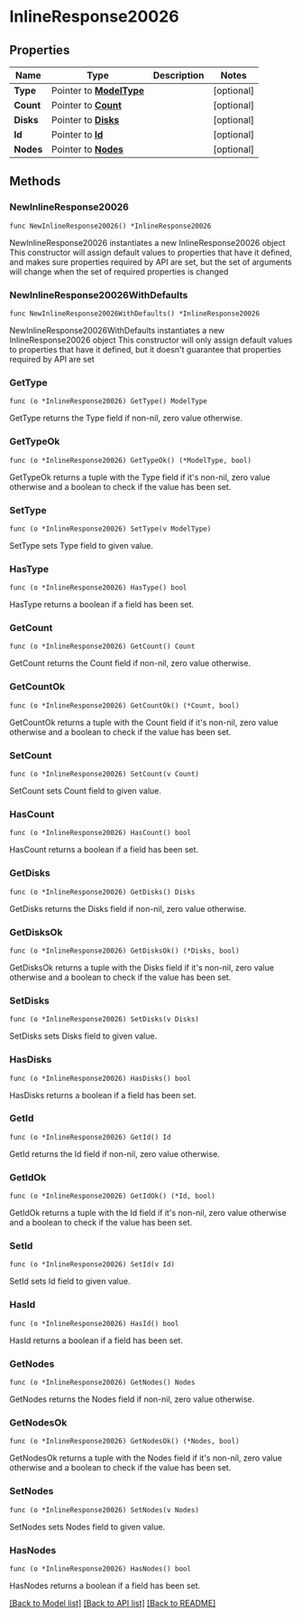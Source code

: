 # InlineResponse20026

## Properties

Name | Type | Description | Notes
------------ | ------------- | ------------- | -------------
**Type** | Pointer to [**ModelType**](ModelType.md) |  | [optional] 
**Count** | Pointer to [**Count**](Count.md) |  | [optional] 
**Disks** | Pointer to [**Disks**](Disks.md) |  | [optional] 
**Id** | Pointer to [**Id**](Id.md) |  | [optional] 
**Nodes** | Pointer to [**Nodes**](Nodes.md) |  | [optional] 

## Methods

### NewInlineResponse20026

`func NewInlineResponse20026() *InlineResponse20026`

NewInlineResponse20026 instantiates a new InlineResponse20026 object
This constructor will assign default values to properties that have it defined,
and makes sure properties required by API are set, but the set of arguments
will change when the set of required properties is changed

### NewInlineResponse20026WithDefaults

`func NewInlineResponse20026WithDefaults() *InlineResponse20026`

NewInlineResponse20026WithDefaults instantiates a new InlineResponse20026 object
This constructor will only assign default values to properties that have it defined,
but it doesn't guarantee that properties required by API are set

### GetType

`func (o *InlineResponse20026) GetType() ModelType`

GetType returns the Type field if non-nil, zero value otherwise.

### GetTypeOk

`func (o *InlineResponse20026) GetTypeOk() (*ModelType, bool)`

GetTypeOk returns a tuple with the Type field if it's non-nil, zero value otherwise
and a boolean to check if the value has been set.

### SetType

`func (o *InlineResponse20026) SetType(v ModelType)`

SetType sets Type field to given value.

### HasType

`func (o *InlineResponse20026) HasType() bool`

HasType returns a boolean if a field has been set.

### GetCount

`func (o *InlineResponse20026) GetCount() Count`

GetCount returns the Count field if non-nil, zero value otherwise.

### GetCountOk

`func (o *InlineResponse20026) GetCountOk() (*Count, bool)`

GetCountOk returns a tuple with the Count field if it's non-nil, zero value otherwise
and a boolean to check if the value has been set.

### SetCount

`func (o *InlineResponse20026) SetCount(v Count)`

SetCount sets Count field to given value.

### HasCount

`func (o *InlineResponse20026) HasCount() bool`

HasCount returns a boolean if a field has been set.

### GetDisks

`func (o *InlineResponse20026) GetDisks() Disks`

GetDisks returns the Disks field if non-nil, zero value otherwise.

### GetDisksOk

`func (o *InlineResponse20026) GetDisksOk() (*Disks, bool)`

GetDisksOk returns a tuple with the Disks field if it's non-nil, zero value otherwise
and a boolean to check if the value has been set.

### SetDisks

`func (o *InlineResponse20026) SetDisks(v Disks)`

SetDisks sets Disks field to given value.

### HasDisks

`func (o *InlineResponse20026) HasDisks() bool`

HasDisks returns a boolean if a field has been set.

### GetId

`func (o *InlineResponse20026) GetId() Id`

GetId returns the Id field if non-nil, zero value otherwise.

### GetIdOk

`func (o *InlineResponse20026) GetIdOk() (*Id, bool)`

GetIdOk returns a tuple with the Id field if it's non-nil, zero value otherwise
and a boolean to check if the value has been set.

### SetId

`func (o *InlineResponse20026) SetId(v Id)`

SetId sets Id field to given value.

### HasId

`func (o *InlineResponse20026) HasId() bool`

HasId returns a boolean if a field has been set.

### GetNodes

`func (o *InlineResponse20026) GetNodes() Nodes`

GetNodes returns the Nodes field if non-nil, zero value otherwise.

### GetNodesOk

`func (o *InlineResponse20026) GetNodesOk() (*Nodes, bool)`

GetNodesOk returns a tuple with the Nodes field if it's non-nil, zero value otherwise
and a boolean to check if the value has been set.

### SetNodes

`func (o *InlineResponse20026) SetNodes(v Nodes)`

SetNodes sets Nodes field to given value.

### HasNodes

`func (o *InlineResponse20026) HasNodes() bool`

HasNodes returns a boolean if a field has been set.


[[Back to Model list]](../README.md#documentation-for-models) [[Back to API list]](../README.md#documentation-for-api-endpoints) [[Back to README]](../README.md)


